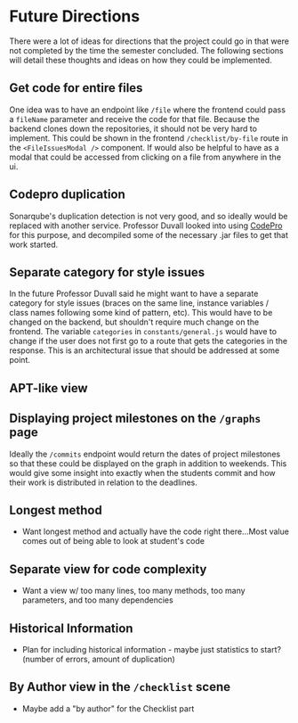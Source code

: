 # Future Directions

There were a lot of ideas for directions that the project could go in that were not completed by the time the semester concluded. The following sections will detail these thoughts and ideas on how they could be implemented.

## Get code for entire files

One idea was to have an endpoint like `/file` where the frontend could pass a `fileName` parameter and receive the code for that file. Because the backend clones down the repositories, it should not be very hard to implement. This could be shown in the frontend `/checklist/by-file` route in the `<FileIssuesModal />` component. If would also be helpful to have as a modal that could be accessed from clicking on a file from anywhere in the ui.

## Codepro duplication

Sonarqube's duplication detection is not very good, and so ideally would be replaced with another service. Professor Duvall looked into using [CodePro](https://dzone.com/articles/codepro-integration-eclipse) for this purpose, and decompiled some of the necessary .jar files to get that work started.

## Separate category for style issues

In the future Professor Duvall said he might want to have a separate category for style issues (braces on the same line, instance variables / class names following some kind of pattern, etc). This would have to be changed on the backend, but shouldn't require much change on the frontend. The variable `categories` in `constants/general.js` would have to change if the user does not first go to a route that gets the categories in the response. This is an architectural issue that should be addressed at some point.

## APT-like view

## Displaying project milestones on the `/graphs` page

Ideally the `/commits` endpoint would return the dates of project milestones so that these could be displayed on the graph in addition to weekends. This would give some insight into exactly when the students commit and how their work is distributed in relation to the deadlines.

## Longest method

- Want longest method and actually have the code right there...Most value comes out of being able to look at student's code

## Separate view for code complexity

- Want a view w/ too many lines, too many methods, too many parameters, and too many dependencies

## Historical Information

- Plan for including historical information - maybe just statistics to start? (number of errors, amount of duplication)

## By Author view in the `/checklist` scene

- Maybe add a "by author" for the Checklist part